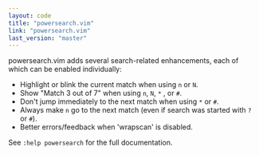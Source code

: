 ```yaml
---
layout: code
title: "powersearch.vim"
link: "powersearch.vim"
last_version: "master"
---
```


powersearch.vim adds several search-related enhancements, each of which can be
enabled individually:

- Highlight or blink the current match when using `n` or `N`.
- Show "Match 3 out of 7" when using `n`, `N`, `*` , or `#`.
- Don't jump immediately to the next match when using `*` or `#`.
- Always make `n` go to the next match (even if search was started with `?` or
  `#`).
- Better errors/feedback when 'wrapscan' is disabled.

See `:help powersearch` for the full documentation.
